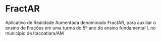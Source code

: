 # FractAR
Aplicativo de Realidade Aumentada denominado FractAR, para auxiliar o ensino de Frações em uma turma do 5º ano do ensino fundamental I, no municipio de Itacoatiara/AM
